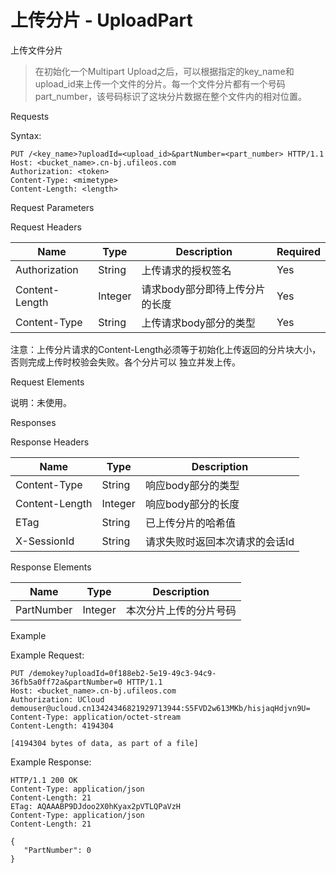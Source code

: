 # 上传分片 - UploadPart 

上传文件分片

> 在初始化一个Multipart Upload之后，可以根据指定的key_name和upload_id来上传一个文件的分片。每一个文件分片都有一个号码part_number，该号码标识了这块分片数据在整个文件内的相对位置。

Requests

Syntax:

```
PUT /<key_name>?uploadId=<upload_id>&partNumber=<part_number> HTTP/1.1
Host: <bucket_name>.cn-bj.ufileos.com
Authorization: <token>
Content-Type: <mimetype>
Content-Length: <length>
```
Request Parameters

Request Headers

|Name          |Type   |Description      |Required|
|---|---|---|---|
|Authorization |String |上传请求的授权签名        |Yes     |
|Content-Length|Integer|请求body部分即待上传分片的长度|Yes     |
|Content-Type  |String |上传请求body部分的类型    |Yes     |

注意：上传分片请求的Content-Length必须等于初始化上传返回的分片块大小，否则完成上传时校验会失败。各个分片可以 独立并发上传。

Request Elements

说明：未使用。

Responses

Response Headers

|Name          |Type   |Description     |
|---|---|---|
|Content-Type  |String |响应body部分的类型     |
|Content-Length|Integer|响应body部分的长度     |
|ETag          |String |已上传分片的哈希值       |
|X-SessionId   |String |请求失败时返回本次请求的会话Id|

Response Elements

|Name      |Type   |Description|
|---|---|---|
|PartNumber|Integer|本次分片上传的分片号码|

Example

Example Request:

```
PUT /demokey?uploadId=0f188eb2-5e19-49c3-94c9-36fb5a0ff72a&partNumber=0 HTTP/1.1
Host: <bucket_name>.cn-bj.ufileos.com
Authorization: UCloud demouser@ucloud.cn13424346821929713944:S5FVD2w613MKb/hisjaqHdjvn9U=
Content-Type: application/octet-stream
Content-Length: 4194304

[4194304 bytes of data, as part of a file]
```
Example Response:

```
HTTP/1.1 200 OK
Content-Type: application/json
Content-Length: 21
ETag: AQAAABP9DJdoo2X0hKyax2pVTLQPaVzH
Content-Type: application/json
Content-Length: 21

{
   "PartNumber": 0
}
```
